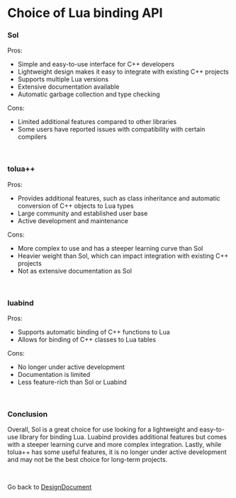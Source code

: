 # Choice of Lua binding API

### Sol

Pros:
- Simple and easy-to-use interface for C++ developers
- Lightweight design makes it easy to integrate with existing C++ projects
- Supports multiple Lua versions
- Extensive documentation available
- Automatic garbage collection and type checking

Cons:
- Limited additional features compared to other libraries
- Some users have reported issues with compatibility with certain compilers

<br>


### tolua++

Pros:
- Provides additional features, such as class inheritance and automatic conversion of C++ objects to Lua types
- Large community and established user base
- Active development and maintenance

Cons:
- More complex to use and has a steeper learning curve than Sol
- Heavier weight than Sol, which can impact integration with existing C++ projects
- Not as extensive documentation as Sol

<br>


### luabind
Pros:
- Supports automatic binding of C++ functions to Lua
- Allows for binding of C++ classes to Lua tables

Cons:
- No longer under active development
- Documentation is limited
- Less feature-rich than Sol or Luabind

<br>


### Conclusion

Overall, Sol is a great choice for use looking for a lightweight and easy-to-use library for binding Lua. Luabind provides additional features but comes with a steeper learning curve and more complex integration. Lastly, while tolua++ has some useful features, it is no longer under active development and may not be the best choice for long-term projects.

<br>

Go back to [DesignDocument](DesignDocument.md)
